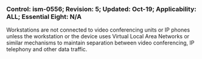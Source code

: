### Control: ism-0556; Revision: 5; Updated: Oct-19; Applicability: ALL; Essential Eight: N/A
<p>Workstations are not connected to video conferencing units or IP phones unless the workstation or the device uses Virtual Local Area Networks or similar mechanisms to maintain separation between video conferencing, IP telephony and other data traffic.</p>